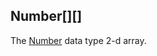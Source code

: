 Number[][]
----------

The [Number](https://docs.oracle.com/en/java/javase/17/docs/api/java.base/java/lang/Number.html) data type 2-d array.

